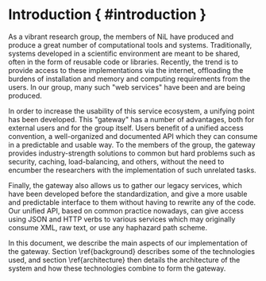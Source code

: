 # Introduction { #introduction }

As a vibrant research group, the members of NiL have produced and produce a
great number of computational tools and systems. Traditionally, systems
developed in a scientific environment are meant to be shared, often in the form
of reusable code or libraries. Recently, the trend is to provide access to these
implementations via the internet, offloading the burdens of installation and
memory and computing requirements from the users. In our group, many such "web
services" have been and are being produced.

In order to increase the usability of this service ecosystem, a unifying point
has been developed. This "gateway" has a number of advantages, both for external
users and for the group itself. Users benefit of a unified access convention, a
well-organized and documented API which they can consume in a predictable and
usable way. To the members of the group, the gateway provides industry-strength
solutions to common but hard problems such as security, caching, load-balancing,
and others, without the need to encumber the researchers with the implementation
of such unrelated tasks.

Finally, the gateway also allows us to gather our legacy services, which have
been developed before the standardization, and give a more usable and
predictable interface to them without having to rewrite any of the code. Our
unified API, based on common practice nowadays, can give access using JSON and
HTTP verbs to various services which may originally consume XML, raw text, or
use any haphazard path scheme.

In this document, we describe the main aspects of our implementation of the
gateway. Section \ref{background} describes some of the technologies used,
and section \ref{architecture} then details the architecture of the system
and how these technologies combine to form the gateway.
